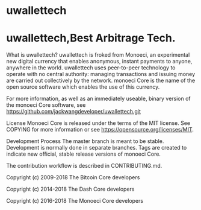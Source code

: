 # uwallettech
# uwallettech,Best Arbitrage Tech.
What is uwallettech?
uwallettech is froked from Monoeci, an experimental new digital currency that enables anonymous, instant payments to anyone, anywhere in the world. uwallettech uses peer-to-peer technology to operate with no central authority: managing transactions and issuing money are carried out collectively by the network. monoeci Core is the name of the open source software which enables the use of this currency.

For more information, as well as an immediately useable, binary version of the monoeci Core software, see https://github.com/jackwangdeveloper/uwallettech.git

License
Monoeci Core is released under the terms of the MIT license. See COPYING for more information or see https://opensource.org/licenses/MIT.

Development Process
The master branch is meant to be stable. Development is normally done in separate branches. Tags are created to indicate new official, stable release versions of monoeci Core.

The contribution workflow is described in CONTRIBUTING.md.

Copyright (c) 2009-2018 The Bitcoin Core developers

Copyright (c) 2014-2018 The Dash Core developers

Copyright (c) 2016-2018 The Monoeci Core developers
